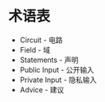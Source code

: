 # 术语表

- Circuit - 电路
- Field - 域
- Statements - 声明
- Public Input - 公开输入
- Private Input - 隐私输入
- Advice - 建议
